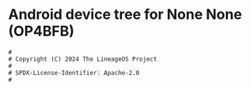 # Android device tree for None None (OP4BFB)

```
#
# Copyright (C) 2024 The LineageOS Project
#
# SPDX-License-Identifier: Apache-2.0
#
```
